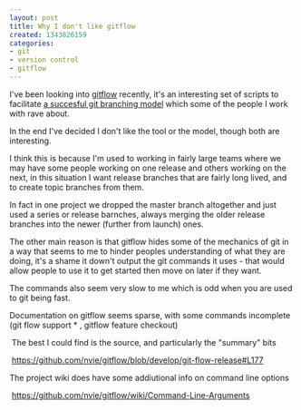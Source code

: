```yaml
---
layout: post
title: Why I don't like gitflow
created: 1343826159
categories:
- git
- version control
- gitflow
---
```

<p>
I've been looking into <a href="https://github.com/nvie/gitflow/">gitflow</a> recently, it's an interesting set of scripts to facilitate <a href="http://nvie.com/posts/a-successful-git-branching-model/">a succesful git branching model</a> which some of the people I work with rave about.
</p>
<p>
In the end I've decided I don't like the tool or the model, though both are interesting.
</p>
<p>
I think this is because I'm used to working in fairly large teams where we may have some people working on one release and others working on the next, in this situation I want release branches that are fairly long lived, and to create topic branches from them.
</p>
<p>
In fact in one project we dropped the master branch altogether and just used a series or release barnches, always merging the older release branches into the newer (further from launch) ones. 
</p>
<p>
The other main reason is that gitflow hides some of the mechanics of git in a way that seems to me to hinder peoples understanding of what they are doing, it's a shame it down't output the git commands it uses - that would allow people to use it to get started then move on later if they want.
</p>
<p>
The commands also seem very slow to me which is odd when you are used to git being fast.
</p>
<p>
Documentation on gitflow seems sparse, with some commands incomplete (git flow support * , gitflow feature checkout)
</p>
<p>
 The best I could find is the source, and particularly the &quot;summary&quot; bits
</p>
<p>
 <a href="https://github.com/nvie/gitflow/blob/develop/git-flow-release#L177">https://github.com/nvie/gitflow/blob/develop/git-flow-release#L177</a>
</p>
<p>
The project wiki does have some addiutional info on command line options 
</p>
<p>
 <a href="https://github.com/nvie/gitflow/wiki/Command-Line-Arguments">https://github.com/nvie/gitflow/wiki/Command-Line-Arguments</a>
</p>
<p>
&nbsp;
</p>
<p>
&nbsp;
</p>
